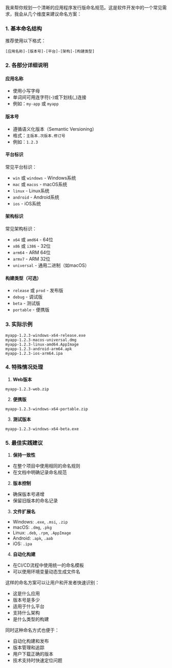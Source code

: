 我来帮你规划一个清晰的应用程序发行版命名规范。这是软件开发中的一个常见需求，我会从几个维度来建议命名方案：

### 1. 基本命名结构
推荐使用以下格式：
```
[应用名称]-[版本号]-[平台]-[架构]-[构建类型]
```

### 2. 各部分详细说明

#### 应用名称
- 使用小写字母
- 单词间可用连字符(-)或下划线(_)连接
- 例如：`my-app` 或 `myapp`

#### 版本号
- 遵循语义化版本（Semantic Versioning）
- 格式：`主版本.次版本.修订号`
- 例如：`1.2.3`

#### 平台标识
常见平台标识：
- `win` 或 `windows` - Windows系统
- `mac` 或 `macos` - macOS系统
- `linux` - Linux系统
- `android` - Android系统
- `ios` - iOS系统

#### 架构标识
常见架构标识：
- `x64` 或 `amd64` - 64位
- `x86` 或 `i386` - 32位
- `arm64` - ARM 64位
- `armv7` - ARM 32位
- `universal` - 通用二进制（如macOS）

#### 构建类型（可选）
- `release` 或 `prod` - 发布版
- `debug` - 调试版
- `beta` - 测试版
- `portable` - 便携版

### 3. 实际示例

```
myapp-1.2.3-windows-x64-release.exe
myapp-1.2.3-macos-universal.dmg
myapp-1.2.3-linux-amd64.AppImage
myapp-1.2.3-android-arm64.apk
myapp-1.2.3-ios-arm64.ipa
```

### 4. 特殊情况处理

1. **Web版本**
```
myapp-1.2.3-web.zip
```

2. **便携版**
```
myapp-1.2.3-windows-x64-portable.zip
```

3. **测试版本**
```
myapp-1.2.3-windows-x64-beta.exe
```

### 5. 最佳实践建议

1. **保持一致性**
- 在整个项目中使用相同的命名规则
- 在文档中明确记录命名规范

2. **版本控制**
- 确保版本号递增
- 保留旧版本的命名记录

3. **文件扩展名**
- Windows: `.exe`, `.msi`, `.zip`
- macOS: `.dmg`, `.pkg`
- Linux: `.deb`, `.rpm`, `.AppImage`
- Android: `.apk`, `.aab`
- iOS: `.ipa`

4. **自动化构建**
- 在CI/CD流程中使用统一的命名模板
- 可以使用环境变量动态生成文件名

这样的命名方案可以让用户和开发者快速识别：
- 这是什么应用
- 版本号是多少
- 适用于什么平台
- 支持什么架构
- 是什么类型的构建

同时这种命名方式也便于：
- 自动化构建和发布
- 版本管理和追踪
- 用户下载正确的版本
- 技术支持时快速定位问题